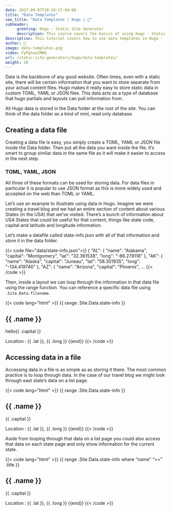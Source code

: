 ```yaml
---
date: 2017-09-07T20:24:17-04:00
title: "Data Templates"
seo_title: "Data Templates | Hugo | 🦒"
subheader:
     greeting: Hugo - Static Site Generator
     description: This course covers the basics of using Hugo - Static Site Generator. Work your way through the articles and we'll teach you everything you need to know to create a professional and scalable website or blog!
description: This tutorial covers how to use data templates in Hugo -  Static Site Generator.
author: 🦒
image: data-templates.png
video: FyPgSuwIMWQ
url: /static-site-generators/hugo/data-templates/
weight: 20
---
```


Data is the backbone of any good website. Often times, even with a static site, there will be certain information that you want to store separate from your actual content files. Hugo makes it really easy to store static data in custom TOML, YAML or JSON files. This data acts as a type of database that hugo partials and layouts can pull information from.

All Hugo data is stored in the Data folder at the root of the site. You can think of the data folder as a kind of mini, read only database.
## Creating a data file
Creating a data file is easy, you simply create a TOML, YAML or JSON file inside the Data folder. Then put all the data you want inside the file. It’s smart to group similar data in the same file as it will make it easier to access in the next step.
### TOML, YAML, JSON
All three of these formats can be used for storing data. For data files in particular it is popular to use JSON format as this is more widely used and accepted on the web than TOML or YAML.

Let’s use an example to illustrate using data in Hugo. Imagine we were creating a travel blog and we had an entire section of content about various States (in the USA) that we’ve visited. There’s a bunch of information about USA States that could be useful for that content, things like state code, capital and latitude and longitude information.

Let’s make a datafile called state-info.json with all of that information and store it in the data folder.

{{< code file="data/state-info.json">}}
{
 "AL": {
   "name": "Alabama",
   "capital": "Montgomery",
   "lat": "32.361538",
   "long": "-86.279118"
 },
 "AK": {
   "name": "Alaska",
   "capital": "Juneau",
   "lat": "58.301935",
   "long": "-134.419740"
 },
 "AZ": {
   "name": "Arizona",
   "capital": "Phoenix",
...
{{< /code >}}

Then, inside a layout we can loop through the information in that data file using the range function. You can reference a specific data file using ```.Site.Data.filename```.

{{< code lang="html" >}}
{{ range .Site.Data.state-info }}
	<h2>{{ .name }}</h2>
	<p>hello{{ .capital }}</p>
	Location : {{ .lat }}, {{ .long }}
{{end}}
{{< /code >}}

## Accessing data in a file
Accessing data in a file is as simple as as storing it there. The most common practice is to loop through data. In the case of our travel blog we might look through east state’s data on a list page.

{{< code lang="html" >}}
{{ range .Site.Data.state-info }}
	<h2>{{ .name }}</h2>
	<p>{{ .capital }}</p>
	Location : {{ .lat }}, {{ .long }}
{{end}}
{{< /code >}}

Aside from looping through that data on a list page you could also access that data on each state page and only show information for the current state.

{{< code lang="html" >}}
{{ range .Site.Data.state-info where “name” “==” .title }}
	<h2>{{ .name }}</h2>
	<p>{{ .capital }}</p>
	Location : {{ .lat }}, {{ .long }}
{{end}}
{{< /code >}}